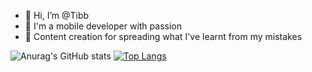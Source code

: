 - 👋 Hi, I’m @Tibb              
- 👀 I'm a mobile developer with passion
- 💞️ Content creation for spreading what I've learnt from my mistakes

![Anurag's GitHub stats](https://github-readme-stats.vercel.app/api?username=thiendangit&show_icons=true&theme=blue-green)
[![Top Langs](https://github-readme-stats.vercel.app/api/top-langs/?username=thiendangit&langs_count=8&layout=compact)](https://github.com/anuraghazra/github-readme-stats)
